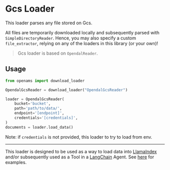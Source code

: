 # Gcs Loader

This loader parses any file stored on Gcs.

All files are temporarily downloaded locally and subsequently parsed with `SimpleDirectoryReader`. Hence, you may also specify a custom `file_extractor`, relying on any of the loaders in this library (or your own)!

> Gcs loader is based on `OpendalReader`.

## Usage

```python
from openams import download_loader

OpendalGcsReader = download_loader("OpendalGcsReader")

loader = OpendalGcsReader(
    bucket='bucket',
    path='path/to/data/',
    endpoint='[endpoint]',
    credentials='[credentials]',
)
documents = loader.load_data()
```

Note: if `credentials` is not provided, this loader to try to load from env.

---

This loader is designed to be used as a way to load data into [LlamaIndex](https://github.com/jerryjliu/gpt_index/tree/main/gpt_index) and/or subsequently used as a Tool in a [LangChain](https://github.com/hwchase17/langchain) Agent. See [here](https://github.com/emptycrown/llama-hub/tree/main) for examples.
